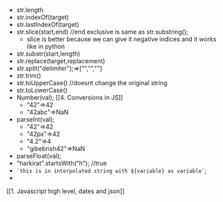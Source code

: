 - str.length
- str.indexOf(target)
- str.lastIndexOf(target)
- str.slice(start,end) //end exclusive is same as str.substring();
	- slice is better because we can give it negative indices and it works like in python
- str.substr(start,length)
- str.replace(target,replacement)
- str.split("delimiter");=>["","",""]
- str.trim()
- str.toUpperCase() //doesnt change the original string
- str.toLowerCase()
- Number(val); [[4. Conversions in JS]]
	- "42"=>42
	- "42abc"=>NaN
- parseInt(val);
	- "42"=>42
	- "42px"=>42
	- "4.2"=>4
	- "gibebrish42"=>NaN
- parseFloat(val);
- "harkirat".startsWith("h"); //true
- ``` `this is in interpolated string with ${variable} as variable` ```;
- 

[[1. Javascript high level, dates and json]]